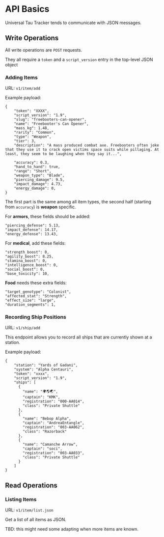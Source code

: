 # API Basics

Universal Tau Tracker tends to communicate with JSON messages.

## Write Operations

All write operations are `POST` requests.

They all require a `token` and a `script_version` entry in the top-level JSON object

### Adding Items

URL: `v1/item/add`

Example payload:

    {
        "token": "XXXX",
        "script_version": "1.9",
        "slug": "freebooters-can-opener",
        "name": "Freebooter's Can Opener",
        "mass_kg": 1.48,
        "rarity": "Common",
        "type": "Weapon",
        "tier": 3,
        "description": "A mass produced combat axe. Freebooters often joke that they use it to crack open victims space suits while pillaging. At least, they seem to be laughing when they say it...",

        "accuracy": 0.3,
        "hand_to_hand": true,
        "range": "Short",
        "weapon_type": "Blade",
        "piercing_damage": 9.5,
        "impact_damage": 4.73,
        "energy_damage": 0,
    }


The first part is the same among all item types, the second half (starting from `accuracy`)
is **weapon** specific.

For **armors**, these fields should be added:

    "piercing_defense": 5.13,
    "impact_defense": 14.17,
    "energy_defense": 13.43,

For **medical**, add these fields:

    "strength_boost": 0,
    "agility_boost": 8.25,
    "stamina_boost": 0,
    "intelligence_boost": 0,
    "social_boost": 0,
    "base_toxicity": 10,

**Food** needs these extra fields:

    "target_genotype": "Colonist",
    "affected_stat": "Strength",
    "effect_size": "large",
    "duration_segments": 1,

### Recording Ship Positions

URL: `v1/ship/add`

This endpoint allows you to record all ships that are currently shown at a station.

Example payload:

    {
        "station": "Yards of Gadani",
        "system": "Alpha Centauri",
        "token": "xxxx",
        "script_version": "1.9",
        "ships": [
          {
            "name": "🌍🌎🌏",
            "captain": "KMK",
            "registration": "000-AA014",
            "class": "Private Shuttle"
          },
          {
            "name": "Bebop Alpha",
            "captain": "AndreaEntangle",
            "registration": "003-AA062",
            "class": "Razorback"
          },
          {
            "name": "Camanche Arrow",
            "captain": "soci",
            "registration": "003-AA033",
            "class": "Private Shuttle"
          }
        ]
    }

## Read Operations

### Listing Items

URL: `v1/item/list.json`

Get a list of all items as JSON.

TBD: this might need some adapting when more items are known.
